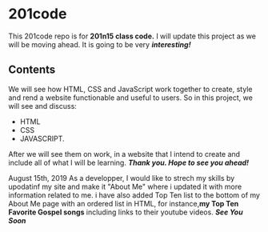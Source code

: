 # 201code
This 201code repo is for **201n15 class code.** I will update this project as we will be moving ahead.
It is going to be very ***interesting!***

## Contents
We will see how HTML, CSS and JavaScript work together to create, style and rend a website functionable and useful to users.
So in this project, we will see and discuss:
* HTML
* CSS
* JAVASCRIPT.  

After we will see them on work, in a website that I intend to create and include all of what I will be learning.
___Thank you. Hope to see you ahead!___

August 15th, 2019
As a developper, I would like to strech my skills by upodatinf my site and make it "About Me" where i updated it with more information related to me. i have also added Top Ten list to the bottom of my About Me page with an ordered list in HTML, for instance,**my Top Ten Favorite Gospel songs** including links to their youtube videos. ***See You Soon***



